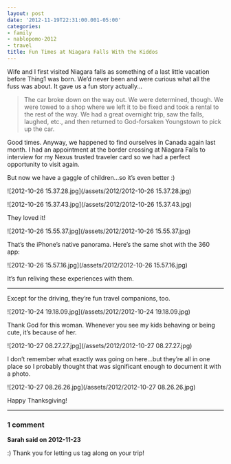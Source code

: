 ```yaml
---
layout: post
date: '2012-11-19T22:31:00.001-05:00'
categories:
- family
- nablopomo-2012
- travel
title: Fun Times at Niagara Falls With the Kiddos
---
```


Wife and I first visited Niagara falls as something of a last little vacation before Thing1 was born. We’d never been and were curious what all the fuss was about. It gave us a fun story actually...

> The car broke down on the way out. We were determined, though. We were towed to a shop where we left it to be fixed and took a rental to the rest of the way. We had a great overnight trip, saw the falls, laughed, etc., and then returned to God-forsaken Youngstown to pick up the car.

Good times. Anyway, we happened to find ourselves in Canada again last month. I had an appointment at the border crossing at Niagara Falls to interview for my Nexus trusted traveler card so we had a perfect opportunity to visit again.

But now we have a gaggle of children...so it’s even better :)

![2012-10-26 15.37.28.jpg](/assets/2012/2012-10-26 15.37.28.jpg)

![2012-10-26 15.37.43.jpg](/assets/2012/2012-10-26 15.37.43.jpg)

They loved it!

![2012-10-26 15.55.37.jpg](/assets/2012/2012-10-26 15.55.37.jpg) 

That’s the iPhone’s native panorama. Here’s the same shot with the 360 app:

![2012-10-26 15.57.16.jpg](/assets/2012/2012-10-26 15.57.16.jpg)

It’s fun reliving these experiences with them.

***

Except for the driving, they’re fun travel companions, too.  

![2012-10-24 19.18.09.jpg](/assets/2012/2012-10-24 19.18.09.jpg)

Thank God for this woman. Whenever you see my kids behaving or being cute, it’s because of her.

![2012-10-27 08.27.27.jpg](/assets/2012/2012-10-27 08.27.27.jpg)

I don’t remember what exactly was going on here...but they’re all in one place so I probably thought that was significant enough to document it with a photo.  

![2012-10-27 08.26.26.jpg](/assets/2012/2012-10-27 08.26.26.jpg)

Happy Thanksgiving!

---

### 1 comment

**Sarah said on 2012-11-23**

:)  Thank you for letting us tag along on your trip!

